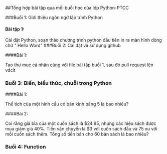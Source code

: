 ##Tổng hợp bài tập qua mỗi buổi học của lớp Python-PTCC

###Buổi 1: Giới thiệu ngôn ngữ lập trình Python
#### Bài tập 1:

Cài đặt Python, soạn thảo chương trình python đầu tiên in ra màn hình  dòng chữ " Hello Word"
###Buổi 2: Cài đặt và sử dụng github

####Bài 1:

Tạo thư mục cá nhân cùng với file bài tập buổi 1, sau đó pull request lên vdcit
### Buổi 3: Biến, biểu thức, chuỗi trong Python
####Bài 1:

Thể tích của một hình cầu có bán kính bằng 5 là bao nhiêu? 

####Bài 2:

Coi rằng giá bìa của một cuốn sách là $24.95, nhưng các hiệu sách được mua giảm giá 40%. Tiền vận chuyển là $3 với cuốn sách đầu và 75 xu với mỗi cuốn sách thêm. Tổng số tiền bán cho 60 bản sách là bao nhiêu?

### Buổi 4: Function
